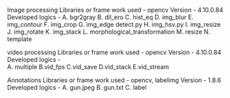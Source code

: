Image processing
Libraries or frame work used - opencv
Version - 4.10.0.84
Developed logics - 
  A. bgr2gray
  B. dil_ero
  C. hist_eq
  D. img_blur
  E. img_contour
  F. img_crop
  G. img_edge detect.py
  H. img_hsv.py
  I. img_resize
  J. img_rotate
  K. img_stack
  L. morphological_transformation
  M. resize
  N. template


video processing
Libraries or frame work used - opencv
Version - 4.10.0.84
Developed logics -  
  A. multiple
  B.vid_fps
  C.vid_save
  D.vid_stack
  E.vid_stream


Annotations
Libraries or frame work used - opencv, labelimg
Version -  1.8.6
Developed logics -
  A. gun.jpeg
  B. gun.txt
  C. label

  
